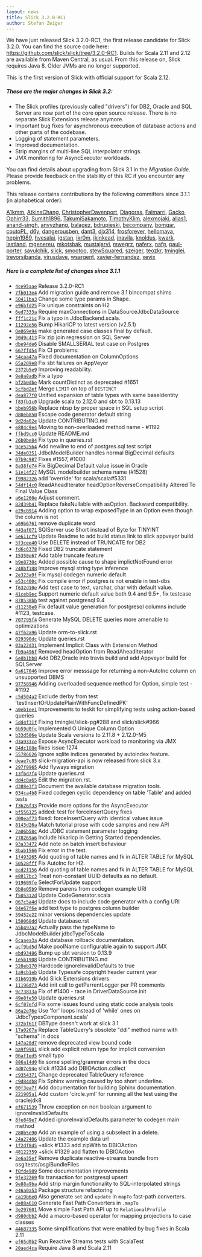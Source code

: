 ```yaml
---
layout: news
title: Slick 3.2.0-RC1
author: Stefan Zeiger
---
```

We have just released Slick 3.2.0-RC1, the first release candidate for Slick 3.2.0.
You can find the source code here: <https://github.com/slick/slick/tree/3.2.0-RC1>.
Builds for Scala 2.11 and 2.12 are available from Maven Central, as usual.
From this release on, Slick requires Java 8. Older JVMs are no longer supported.

This is the first version of Slick with official support for Scala 2.12.

##### These are the major changes in Slick 3.2:

* The Slick profiles (previously called "drivers") for DB2, Oracle and SQL Server are
  now part of the core open source release. There is no separate Slick Extensions release
  anymore.
* Important bug fixes for asynchronous execution of database actions and other parts of
  the codebase.
* Logging of statement parameters.
* Improved documentation.
* Strip margins of multi-line SQL interpolator strings.
* JMX monitoring for AsyncExecutor workloads.

You can find details about upgrading from Slick 3.1 in the *Migration Guide*.
Please provide feedback on the stability of this RC if you encounter any problems.

This release contains contributions by the following committers since 3.1.1 (in alphabetical order):

[A1kmm](https://github.com/A1kmm), [AtkinsChang](https://github.com/AtkinsChang), [ChristopherDavenport](https://github.com/ChristopherDavenport), [Diagoras](https://github.com/Diagoras), [Falmarri](https://github.com/Falmarri), [Gacko](https://github.com/Gacko), [Ophirr33](https://github.com/Ophirr33), [Sumith1896](https://github.com/Sumith1896), [TakumiSakamoto](https://github.com/TakumiSakamoto), [TimothyKlim](https://github.com/TimothyKlim), [alexmojaki](https://github.com/alexmojaki), [alias1](https://github.com/alias1), [anand-singh](https://github.com/anand-singh), [anvyzhang](https://github.com/anvyzhang), [balagez](https://github.com/balagez), [bdrupieski](https://github.com/bdrupieski), [becompany](https://github.com/becompany), [bomgar](https://github.com/bomgar), [coutoPL](https://github.com/coutoPL), [d6y](https://github.com/d6y), [dangerousben](https://github.com/dangerousben), [dant3](https://github.com/dant3), [djx314](https://github.com/djx314), [frosforever](https://github.com/frosforever), [hellomaya](https://github.com/hellomaya), [hepin1989](https://github.com/hepin1989), [hvesalai](https://github.com/hvesalai), [igstan](https://github.com/igstan), [ikr0m](https://github.com/ikr0m), [jkinkead](https://github.com/jkinkead), [jnavila](https://github.com/jnavila), [knoldus](https://github.com/knoldus), [kwark](https://github.com/kwark), [lastland](https://github.com/lastland), [mgenereu](https://github.com/mgenereu), [mkotsbak](https://github.com/mkotsbak), [mustajarvi](https://github.com/mustajarvi), [mwegrz](https://github.com/mwegrz), [naferx](https://github.com/naferx), [nafg](https://github.com/nafg), [paul-porter](https://github.com/paul-porter), [savulchik](https://github.com/savulchik), [slick](https://github.com/slick), [smootoo](https://github.com/smootoo), [stewSquared](https://github.com/stewSquared), [szeiger](https://github.com/szeiger), [teozkr](https://github.com/teozkr), [tminglei](https://github.com/tminglei), [trevorsibanda](https://github.com/trevorsibanda), [virusdave](https://github.com/virusdave), [wsargent](https://github.com/wsargent), [xavier-fernandez](https://github.com/xavier-fernandez), [xevix](https://github.com/xevix)

##### Here is a complete list of changes since 3.1.1

* [``4ce95aae``](https://github.com/slick/slick/commit/4ce95aaed708e8050ac7e36fb40458e2cf7bd0ee) Release 3.2.0-RC1
* [``7fb013e4``](https://github.com/slick/slick/commit/7fb013e448154ed50da3c3d4689a4853b00d8a59) Add migration guide and remove 3.1 bincompat shims
* [``50411ba3``](https://github.com/slick/slick/commit/50411ba31e22ccd6deba0cfd0da8a8bab39786c7) Change some type params in Shape.
* [``e96bfd25``](https://github.com/slick/slick/commit/e96bfd25bc954fe26df6f2970906e031a5464e55) Fix unique constraints on H2
* [``6ed7333a``](https://github.com/slick/slick/commit/6ed7333a1e71dcfffc45964c04b0f181569d6c45) Require maxConnections in DataSourceJdbcDataSource
* [``fff1c21c``](https://github.com/slick/slick/commit/fff1c21c57e85adfc5386b06a2a0a678a42d7b54) Fix a typo in JdbcBackend.scala.
* [``11292e56``](https://github.com/slick/slick/commit/11292e5629351a397910ba70d3391465265db720) Bump HikariCP to latest version (v2.5.1)
* [``0e869e94``](https://github.com/slick/slick/commit/0e869e94b1523cae2774c078d274fd706d6ae3bb) make generated case classes final by default.
* [``30d9c413``](https://github.com/slick/slick/commit/30d9c4134d658f1457e8f92abb0f70a131a0e705) Fix zip join regression on SQL Server
* [``dbe94de6``](https://github.com/slick/slick/commit/dbe94de685b1d2d7d33ed34b2ff7dc615510f73f) Disable SMALLSERIAL test case on Postgres
* [``667ffd54``](https://github.com/slick/slick/commit/667ffd547df06caf83ba03fae680cc40e39eb776) Fix CI problems:
* [``54caa47a``](https://github.com/slick/slick/commit/54caa47a962fe8fc9f82ae78970a59ca68fa90bb) Fixed documentation on ColumnOptions
* [``65a209e8``](https://github.com/slick/slick/commit/65a209e85e062c805468b8f424e59c47cd0a8d04) Fix sbt failures on AppVeyor
* [``2372b5e9``](https://github.com/slick/slick/commit/2372b5e9fa74477e5380a28049b508ceedc9eeea) Improving readability.
* [``9e8a8adb``](https://github.com/slick/slick/commit/9e8a8adbbe059a0977270cf8cf5bab7f550d793c) Fix a typo
* [``bf2b0dbe``](https://github.com/slick/slick/commit/bf2b0dbec9716724ccdaf602b2c8fd3afe9b9273) Mark countDistinct as deprecated #1651
* [``5cfbd2ef``](https://github.com/slick/slick/commit/5cfbd2ef0d11cf0f331d124246bf1f7f6ea1cd25) Merge `LIMIT` on top of `DISTINCT`
* [``dea877f0``](https://github.com/slick/slick/commit/dea877f07af04e30cbed71ffae495f4d076f4abe) Unified expansion of table types with same baseIdentity
* [``f83fb1c0``](https://github.com/slick/slick/commit/f83fb1c02fa2a1f843b96dd6414ef6522c447f60) Upgrade scala to 2.12.0 and sbt to 0.13.13
* [``bbeb956b``](https://github.com/slick/slick/commit/bbeb956bd57739b2cf0f37abfc7b89456362dfb6) Replace nbsp by proper space in SQL setup script
* [``d80eb850``](https://github.com/slick/slick/commit/d80eb8500d41236f0928415cc334e0c4e9ac6551) Escape code generator default string
* [``9d2da02e``](https://github.com/slick/slick/commit/9d2da02ea7033c4dbabec74bbbeedcdebf4c4af8) Update CONTRIBUTING.md
* [``e884c9e4``](https://github.com/slick/slick/commit/e884c9e433c232dea75644d2f64dd8c3bb684e93) Moving to non-overloaded method name - #1192
* [``ffbd9cc0``](https://github.com/slick/slick/commit/ffbd9cc0b3c8e738295ed08a676403dba58f9335) Update README.md
* [``26b0be84``](https://github.com/slick/slick/commit/26b0be847859babe48f2e472d4a10c4ad53e8e0e) Fix typo in queries.rst
* [``9ce52564``](https://github.com/slick/slick/commit/9ce525642641cca9d885cd1837a759a9ecb5dfa3) Add newline to end of postgres.sql test script
* [``34de0351``](https://github.com/slick/slick/commit/34de035128ca0cba538b2835414f15ae21aafa70) JdbcModelBuilder handles normal BigDecimal defaults
* [``07b9c987``](https://github.com/slick/slick/commit/07b9c987b241497a790637a4b19e837bfd25f1c2) Fixes #1557, #1000
* [``8a38fe74``](https://github.com/slick/slick/commit/8a38fe7431b9bb46418da6fe7480f30aa2110482) Fix BigDecimal Default value issue in Oracle
* [``51e14f27``](https://github.com/slick/slick/commit/51e14f2756ed29b8c92a24b0ae24f2acd0b85c6f) MySQL modelbuilder schema name (#1528)
* [``f9982326``](https://github.com/slick/slick/commit/f9982326ca90582c7e4836cc4836a687bc09de8c) add 'override' for scala/scala#5331
* [``54df14c0``](https://github.com/slick/slick/commit/54df14c07591879ea1d8ba6e44568cf9599fb42c) ReadAheadIterator headOptionReverseCompatibility Altered To Final Value Class
* [``a6e1260e``](https://github.com/slick/slick/commit/a6e1260e1c4daf290a99af15297e175d036b52e0) Adjust comment.
* [``82d39b41``](https://github.com/slick/slick/commit/82d39b41ee22da14ad265e0deedf06191e50c628) Replace fakeNullable with asOption. Backward compatibility.
* [``e29c0914``](https://github.com/slick/slick/commit/e29c0914c719bd957907ef98241b400045370f6a) Adding option to wrap exposedType in an Option even though the column is not
* [``a69b6761``](https://github.com/slick/slick/commit/a69b6761e87861c61227d6fba007f893db28d60e) remove duplicate word
* [``443af071``](https://github.com/slick/slick/commit/443af071ae0391402353c2ee43a77b7f0ca0cdfd) SQlServer use Short instead of Byte for TINYINT
* [``5e611cf9``](https://github.com/slick/slick/commit/5e611cf93fcec98ff4f27e8889a5b4fa4bb529bf) Update Readme to add build status link to slick appveyor build
* [``5f3cee40``](https://github.com/slick/slick/commit/5f3cee40971f7b42fe8cb8ecb399bdd3ebe8972f) Use DELETE instead of TRUNCATE for DB2
* [``fd6c6378``](https://github.com/slick/slick/commit/fd6c6378b143e8004d357b6cefe0948ad3303e26) Fixed DB2 truncate statement
* [``15350e67``](https://github.com/slick/slick/commit/15350e6705bb2bc36c549168ae66a9d81867ad62) Add table truncate feature
* [``b9e8730c``](https://github.com/slick/slick/commit/b9e8730cf42d3bfb2e8c35e0a1550cdebb9e1b60) Added possible cause to shape implictNotFound error
* [``248bf188``](https://github.com/slick/slick/commit/248bf1882adcce73cdeed7ac75295d50aac851e1) Improve mysql string type inference
* [``2e323a9f``](https://github.com/slick/slick/commit/2e323a9f173e544d469a0cf755e8b699ceac91fe) Fix mysql codegen numeric default
* [``e53c400c``](https://github.com/slick/slick/commit/e53c400c0edf4fb24f55009564e2885ecb7e2712) Fix compile error if postgres is not enable in test-dbs
* [``f632d10e``](https://github.com/slick/slick/commit/f632d10e58bf5f70746b33f3a893f60d02aea787) Add test case to text, varchar, char with default value.
* [``41ceb9ec``](https://github.com/slick/slick/commit/41ceb9ecd9523fd69aa07adbb8c7a255ee1b21e2) Support numeric default value both 9.4 and 9.5+, fix testcase
* [``878538bb``](https://github.com/slick/slick/commit/878538bba9f136b6a0617a9dd9e1d1a5799e7e9c) test against postgresql 9.4
* [``d11238e8``](https://github.com/slick/slick/commit/d11238e88d752042dae8dd81572c6288ca3ae8ab) Fix default value generation for postgresql columns include #1123, testcase.
* [``707795f4``](https://github.com/slick/slick/commit/707795f43e24af5a17640a7922cf78de9f436c49) Generate MySQL DELETE queries more amenable to optimizations
* [``47f62a96``](https://github.com/slick/slick/commit/47f62a969b466becaac4dfe5f3f06e613f6a3e70) Update orm-to-slick.rst
* [``029396dc``](https://github.com/slick/slick/commit/029396dce8b29b4f1cd3f0812b5476c07e23254c) Update queries.rst
* [``03a22d31``](https://github.com/slick/slick/commit/03a22d315a658c547b3cdcc31a94f862c60ddb58) Implement Implicit Class with Extension Method
* [``fb9a496f``](https://github.com/slick/slick/commit/fb9a496f2ebad530ded58e5c78ee8225ec065ea4) Removed headOption from ReadAheadIterator
* [``6e8b1bb8``](https://github.com/slick/slick/commit/6e8b1bb8652668f970bdbbc8c42037c47bab0c5e) Add DB2,Oracle into travis build and add Appveyor build for SQLServer
* [``6a617046``](https://github.com/slick/slick/commit/6a617046b50a22268e88f82fbe7c814e1dc9a619) Improve error messsage for returning a non-AutoInc column on unsupported DBMS
* [``97758946``](https://github.com/slick/slick/commit/97758946c18fa1224b1228c4a79b84656054c1e3) Adding overloaded sequence method for Option, simple test - #1192
* [``c5d504a2``](https://github.com/slick/slick/commit/c5d504a229cbb4f8090540262d24d9c7c4ac99ba) Exclude derby from test 'testInsertOrUpdatePlainWithFuncDefinedPK'
* [``a0eb1ee1``](https://github.com/slick/slick/commit/a0eb1ee1a06cac2b34680a3be9abdc478ce2b953) Improvements to teskit for simplifying tests using action-based queries
* [``5dd4f31f``](https://github.com/slick/slick/commit/5dd4f31f2ea7fbb5de02589202c0933911aa9995) Fixing tminglei/slick-pg#288 and slick/slick#966
* [``6b59d0fc``](https://github.com/slick/slick/commit/6b59d0fc228bc4262491d0cf7110eaac0e0d8a7f) Implemented O.Unique Column Option
* [``b33d506e``](https://github.com/slick/slick/commit/b33d506e50498f75a510b547f445227498ccd68b) Update Scala versions to 2.11.8 + 2.12.0-M5
* [``d3a933ce``](https://github.com/slick/slick/commit/d3a933ceaff2c85979959f36abb211868ecfa838) Expose AsyncExecutor workload to monitoring via JMX
* [``84dc188e``](https://github.com/slick/slick/commit/84dc188ec460524cc8b81fdd730347f3c011815c) fixes issue 1274
* [``55786626``](https://github.com/slick/slick/commit/557866266c8cefdcf585f131eed8bbb613068924) Ignore sqlite indices generated by autoindex feature.
* [``deae7c85``](https://github.com/slick/slick/commit/deae7c85ffefc62109cb53d65b3980822484c5b0) slick-migration-api is now released from slick 3.x
* [``297f9965``](https://github.com/slick/slick/commit/297f9965233f9603c62dd4605eb2fb4bb48a9db6) Add flyways migration
* [``13fbd7f4``](https://github.com/slick/slick/commit/13fbd7f42924206f747b1e80732a4dea69fc713b) Update queries.rst
* [``dd4c8a65``](https://github.com/slick/slick/commit/dd4c8a659e41ef23c90716786e9317972db33b82) Edit the migration.rst.
* [``d388e3f3``](https://github.com/slick/slick/commit/d388e3f3e1bc93b6179318ee2869998d31f2565f) Document the available database migration tools.
* [``034ca4b8``](https://github.com/slick/slick/commit/034ca4b85777b373488353cefc5dbc96baf9231f) Fixed codegen cyclic dependency on table 'Table' and added tests
* [``f3626f33``](https://github.com/slick/slick/commit/f3626f33e0c0ce0a0e7e453ede2a22f58125d971) Provide more options for the AsyncExecutor
* [``bf556125``](https://github.com/slick/slick/commit/bf5561253182017d676d42d171cb27828bd9723a) added: test for forceInsertQuery fixes
* [``d00eaf73``](https://github.com/slick/slick/commit/d00eaf73d99b16fa28d9cbfe603be5a92b28d359) fixed: forceInsertQuery with identical values issue
* [``8143d26a``](https://github.com/slick/slick/commit/8143d26a37c7007a9034d7099fdb05488cc4a249) Match tutorial prose with code samples and new API
* [``2a06b58c``](https://github.com/slick/slick/commit/2a06b58c198af0a6c4dcb35aa98aec8bf1b9d440) Add JDBC statement parameter logging
* [``778269a6``](https://github.com/slick/slick/commit/778269a6fa7982285211312395ce741f798d15bf) Include hikaricp in Getting Started dependencies.
* [``93a33472``](https://github.com/slick/slick/commit/93a33472440ced5e13bdad94f1c5788f842fd2fc) Add note on batch insert behaviour
* [``8bab1566``](https://github.com/slick/slick/commit/8bab1566318de0e947d32f5bed16acea71e30e48) Fix error in the test.
* [``1f493265``](https://github.com/slick/slick/commit/1f493265ba3652a202763d1aaf8d4a83e4498770) Add quoting of table names and fk in ALTER TABLE for MySQL
* [``50528fff``](https://github.com/slick/slick/commit/50528fffc0f64abb1a10455430ae9374a750167d) Fix AutoInc for H2.
* [``ecd2f156``](https://github.com/slick/slick/commit/ecd2f15646e03cb953172fce7f4befba053bba16) Add quoting of table names and fk in ALTER TABLE for MySQL
* [``e8817bc3``](https://github.com/slick/slick/commit/e8817bc3939ca2ce79b038001f02b7b155db341c) Treat non-constant UUID defaults as no default.
* [``919609fe``](https://github.com/slick/slick/commit/919609fe698836306e90eead7250180fbc61487f) SelectForUpdate support
* [``0b8e05b9``](https://github.com/slick/slick/commit/0b8e05b977710616a4bed6d63aa003a1918b6c44) Remove parens from codegen example URI
* [``f505312d``](https://github.com/slick/slick/commit/f505312df73dbd260906aa8bfa5af078f9b13ccd) Update CodeGenerator.scala
* [``067c5a4d``](https://github.com/slick/slick/commit/067c5a4dd72ba837e89186884aef0ae53eee7713) Update docs to include code generator with a config URI
* [``04e67f6e``](https://github.com/slick/slick/commit/04e67f6e33884922f44a7a9711c8602d6c7b69c1) add text type to postgres column builder
* [``59452e22``](https://github.com/slick/slick/commit/59452e22d5aa2420d44e6ee153d227757be72696) minor versions dependencies update
* [``150068dd``](https://github.com/slick/slick/commit/150068dd5ab67fab0f3c13deae3a5838dffe7612) Update database.rst
* [``a5b497a2``](https://github.com/slick/slick/commit/a5b497a209bc1193fb4102feea49b867dbd95921) Actually pass the typeName to JdbcModelBuilder.jdbcTypeToScala
* [``6caaea3a``](https://github.com/slick/slick/commit/6caaea3a8a888d54dc51463bc0e1725191b9721a) Add database rollback documentation.
* [``acf9bd5d``](https://github.com/slick/slick/commit/acf9bd5d2ad37d766620544046258101e839f6e6) Make poolName configurable again to support JMX
* [``ebd93486``](https://github.com/slick/slick/commit/ebd93486f031e423e5465b8d99ac81b5c6d205a3) Bump up sbt version to 0.13.9
* [``1e5b1908``](https://github.com/slick/slick/commit/1e5b190884a378ca588ae219e5bd86efcc939afa) Update CONTRIBUTING.md
* [``528eb170``](https://github.com/slick/slick/commit/528eb170c7d94a986e1ff360a56a6ca7eea3a6b9) Hardcode ignoreInvalidDefaults to true
* [``1a9cb1eb``](https://github.com/slick/slick/commit/1a9cb1ebfcb8b9c511c17aaee2ab4e15afa97b06) Update Typesafe copyright header current year
* [``81b6919b``](https://github.com/slick/slick/commit/81b6919bb719c20933779e9cb2cdadf1bbc6ea8a) Add Slick Extensions drivers
* [``11196d73``](https://github.com/slick/slick/commit/11196d730a28d7e173e0eac03bc00ae4ef90fc4c) Add init call to getParrentLogger per PR comments
* [``9c73813a``](https://github.com/slick/slick/commit/9c73813abd8ae0b676c411c848ba3932d27d17aa) Fix of #1400 - race in DriverDataSource.init
* [``49e8fe50``](https://github.com/slick/slick/commit/49e8fe505562c818eea4d60ce078087a9da7fd42) Update queries.rst
* [``6cf07efd``](https://github.com/slick/slick/commit/6cf07efda6e6cade3f75ac46791b0f790873a06d) Fix some issues found using static code analysis tools
* [``86a2e76e``](https://github.com/slick/slick/commit/86a2e76ea8ba5274d7294583c3a053df238d7412) Use 'for' loops instead of 'while' ones on 'JdbcTypesComponent.scala'
* [``372bf61f``](https://github.com/slick/slick/commit/372bf61f2f7c51bd0d996dda107ce1e3d1314db3) DBType doesn't work at slick 3.1
* [``17a0267a``](https://github.com/slick/slick/commit/17a0267aa3919cdd7b6d1d65ff9a35a548573856) Replace TableQuery's obsolete "ddl" method name with "schema" in docs
* [``147a28d7``](https://github.com/slick/slick/commit/147a28d7d63b92008971333686b0918fb28dd7ee) remove deprecated view bound code
* [``ba9f9981``](https://github.com/slick/slick/commit/ba9f99819c75fa9bd8cca774adf20f6fe7884a6f) slick add explicit return type for implicit conversion
* [``06af1ed5``](https://github.com/slick/slick/commit/06af1ed52c38b8f66406e7dba6ade848e0a8a20b) small typo
* [``886a14d0``](https://github.com/slick/slick/commit/886a14d00bf45785e2345fb29c340911698f883c) fix some spelling/grammar errors in the docs
* [``4d07e94e``](https://github.com/slick/slick/commit/4d07e94ec3e76868bc077694839766ce4975a7cd) slick #1334 add DBIOAction.collect
* [``c9354371``](https://github.com/slick/slick/commit/c9354371ce56153aee94d10c70d6d3244694b1cd) Change deprecated TableQuery reference
* [``c9d84db8``](https://github.com/slick/slick/commit/c9d84db8521d637193c6476956f4fce6543258e5) Fix Sphinx warning caused by too short underline.
* [``00f3ea7f``](https://github.com/slick/slick/commit/00f3ea7fc0c27b0077b5427a5aac927f56f8282f) Add documentation for building Sphinx documentation.
* [``221905a1``](https://github.com/slick/slick/commit/221905a1ff20a58d971df71153cb7eefd0e9b8ad) Add custom 'circle.yml' for running all the test using the oraclejdk8
* [``ef671539``](https://github.com/slick/slick/commit/ef67153954af32959b8885641c26a54662ec8b75) Throw exception on non boolean argument to ignoreInvalidDefaults
* [``8fe849e7``](https://github.com/slick/slick/commit/8fe849e7dcdac2c599763dc62b39beca3f5369bc) Added ignoreInvalidDefaults parameter to codegen main method
* [``280b5e90``](https://github.com/slick/slick/commit/280b5e90c3660c4e4a792e5a4f560d86e567b14e) Add an example of using a subselect in a delete.
* [``24a27406``](https://github.com/slick/slick/commit/24a27406030c7c81d15d5a43f7c0017d0f159828) Update the example data url
* [``1f2df845``](https://github.com/slick/slick/commit/1f2df845fd036a2130503d72132719b3667acdd2) +slick #1333 add zipWith to DBIOAction
* [``48122359``](https://github.com/slick/slick/commit/48122359f33cd2a44deceadba4f0c9204b38aac3) +slick #1329 add flatten to DBIOAction
* [``2e6a35ef``](https://github.com/slick/slick/commit/2e6a35ef8517f97cc8051ddd374b03e2a3a09b65) Remove duplicate reactive-streams bundle from osgitests/osgiBundleFiles
* [``f8fde989``](https://github.com/slick/slick/commit/f8fde98961fa08e10a07c13c44105adf7cb57f0c) Some documentation improvements
* [``9fe32269``](https://github.com/slick/slick/commit/9fe322693b89bb3c82728b1d0d5a39c032183f22) fix transaction for postgresql upsert
* [``9e88a9ba``](https://github.com/slick/slick/commit/9e88a9baeb960c2e0a02b9fec665baaed9f66f60) Add strip margin functionality to SQL-interpolated strings
* [``e46a0a53``](https://github.com/slick/slick/commit/e46a0a530a8bb5581bf10a0429bcff0e8d791c04) Package structure refactoring
* [``ca19b6e0``](https://github.com/slick/slick/commit/ca19b6e070c2b87785f53d8c77aadc762df4a99b) Also generate `set` and `update` in `mapTo` fast-path converters.
* [``de88a610``](https://github.com/slick/slick/commit/de88a610f224a510fd07d05d462591fabed06741) Generate Fast Path Converters in `.mapTo`
* [``3e297601``](https://github.com/slick/slick/commit/3e297601d2ce2bf0496356be56f1e553aef65784) Move simple Fast Path API up to `RelationalProfile`
* [``d980dbb2``](https://github.com/slick/slick/commit/d980dbb26ee2c35c02bf4543d92f527665f9daab) Add a macro-based operator for mapping projections to case classes
* [``44687335``](https://github.com/slick/slick/commit/4468733506bee052449b43efd0f7c52619d15676) Some simplifications that were enabled by bug fixes in Scala 2.11
* [``ef65d0b2``](https://github.com/slick/slick/commit/ef65d0b2d0c81dbf64390a3933f8e93cd5008a8c) Run Reactive Streams tests with ScalaTest
* [``20aed4ca``](https://github.com/slick/slick/commit/20aed4cab2c510c9b1baf6ebcc974df95ffd191f) Require Java 8 and Scala 2.11
